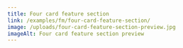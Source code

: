```yaml
---
title: Four card feature section
link: /examples/fm/four-card-feature-section/
image: /uploads/four-card-feature-section-preview.jpg
imageAlt: Four card feature section preview
---
```


